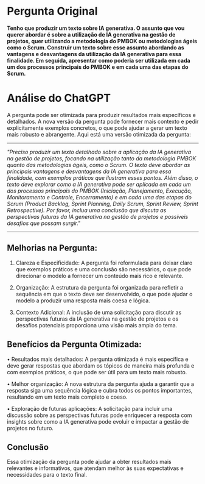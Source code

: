 # Pergunta Original

**Tenho que produzir um texto sobre IA generativa. O assunto que vou querer abordar é sobre a utilização de IA generativa na gestão de projetos, quer utilizando a metodologia do PMBOK ou metodologias ágeis como o Scrum. Construir um texto sobre esse assunto abordando as vantagens e desvantagens da utilização da IA generativa para essa finalidade. Em seguida, apresentar como poderia ser utilizada em cada um dos processos principais do PMBOK e em cada uma das etapas do Scrum.**

# Análise do ChatGPT

A pergunta pode ser otimizada para produzir resultados mais específicos e detalhados. A nova versão da pergunta pode fornecer mais contexto e pedir explicitamente exemplos concretos, o que pode ajudar a gerar um texto mais robusto e abrangente. Aqui está uma versão otimizada da pergunta:
________________________________________
_"Preciso produzir um texto detalhado sobre a aplicação da IA generativa na gestão de projetos, focando na utilização tanto da metodologia PMBOK quanto das metodologias ágeis, como o Scrum. O texto deve abordar as principais vantagens e desvantagens da IA generativa para essa finalidade, com exemplos práticos que ilustram esses pontos. Além disso, o texto deve explorar como a IA generativa pode ser aplicada em cada um dos processos principais do PMBOK (Iniciação, Planejamento, Execução, Monitoramento e Controle, Encerramento) e em cada uma das etapas do Scrum (Product Backlog, Sprint Planning, Daily Scrum, Sprint Review, Sprint Retrospective). Por favor, inclua uma conclusão que discuta as perspectivas futuras da IA generativa na gestão de projetos e possíveis desafios que possam surgir."_
________________________________________

## Melhorias na Pergunta:
1.	Clareza e Especificidade: A pergunta foi reformulada para deixar claro que exemplos práticos e uma conclusão são necessários, o que pode direcionar o modelo a fornecer um conteúdo mais rico e relevante.

2.	Organização: A estrutura da pergunta foi organizada para refletir a sequência em que o texto deve ser desenvolvido, o que pode ajudar o modelo a produzir uma resposta mais coesa e lógica.

3.	Contexto Adicional: A inclusão de uma solicitação para discutir as perspectivas futuras da IA generativa na gestão de projetos e os desafios potenciais proporciona uma visão mais ampla do tema.

## Benefícios da Pergunta Otimizada:
•	Resultados mais detalhados: A pergunta otimizada é mais específica e deve gerar respostas que abordam os tópicos de maneira mais profunda e com exemplos práticos, o que pode ser útil para um texto mais robusto.

•	Melhor organização: A nova estrutura da pergunta ajuda a garantir que a resposta siga uma sequência lógica e cubra todos os pontos importantes, resultando em um texto mais completo e coeso.

•	Exploração de futuras aplicações: A solicitação para incluir uma discussão sobre as perspectivas futuras pode enriquecer a resposta com insights sobre como a IA generativa pode evoluir e impactar a gestão de projetos no futuro.

## Conclusão
Essa otimização da pergunta pode ajudar a obter resultados mais relevantes e informativos, que atendam melhor às suas expectativas e necessidades para o texto final.

